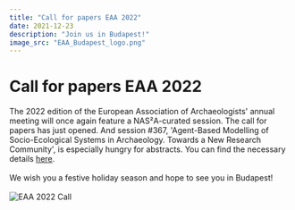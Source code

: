 ```yaml
---
title: "Call for papers EAA 2022"
date: 2021-12-23
description: "Join us in Budapest!"
image_src: "EAA_Budapest_logo.png"
---
```

# Call for papers EAA 2022
The 2022 edition of the European Association of Archaeologists' annual meeting will once again feature a NAS²A-curated session.
The call for papers has just opened. And session #367, 'Agent-Based Modelling of Socio-Ecological Systems in Archaeology. Towards a New Research Community', is especially hungry for abstracts.
You can find the necessary details [here](https://www.e-a-a.org/EAA2022). <br><br> 
We wish you a festive holiday season and hope to see you in Budapest! <br><br> 
![EAA 2022 Call](https://archaeology-abm.github.io/NASSA-hub/assets/EAA_Budapest_logo.png "Logo of EAA 2022 Annual Meeting in Budapest, Hungary")
